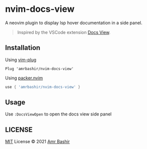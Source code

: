 # nvim-docs-view

A neovim plugin to display lsp hover documentation in a side panel.
> Inspired by the VSCode extension [Docs View](https://marketplace.visualstudio.com/items?itemName=bierner.docs-view).

## Installation

Using [vim-plug](https://github.com/junegunn/vim-plug)

```viml
Plug 'amrbashir/nvim-docs-view'
```

Using [packer.nvim](https://github.com/wbthomason/packer.nvim)

```lua
use { 'amrbashir/nvim-docs-view' }
```

## Usage

Use `:DocsViewOpen` to open the docs view side panel

## LICENSE

[MIT](./LICENSE) License © 2021 [Amr Bashir](https://github.com/amrbashir)
